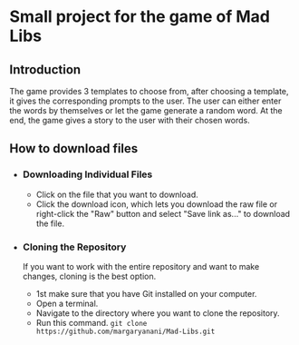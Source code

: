 # Small project for the game of Mad Libs
## Introduction
The game provides 3 templates to choose from, after choosing a template, it gives the corresponding prompts to the user. The user can either enter the words by themselves or
let the game generate a random word. At the end, the game gives a story to the user with their chosen words.

## How to download files

- ### Downloading Individual Files
  - Click on the file that you want to download.
  - Click the download icon, which lets you download the raw file or right-click the "Raw" button and select "Save link as..." to download the file.
- ### Cloning the Repository
  If you want to work with the entire repository and want to make changes, cloning is the best option.
  
  - 1st make sure that you have Git installed on your computer.
  - Open a terminal.
  - Navigate to the directory where you want to clone the repository.
  - Run this command. ` git clone https://github.com/margaryanani/Mad-Libs.git `
  

